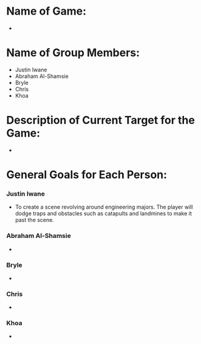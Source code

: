 # Name of Game: 
-

# Name of Group Members: 
- Justin Iwane
- Abraham Al-Shamsie 
- Bryle 
- Chris 
- Khoa 

# Description of Current Target for the Game:
-

# General Goals for Each Person:

### Justin Iwane
- To create a scene revolving around engineering majors. The player will dodge traps and obstacles such as catapults and landmines to make it past the scene. 

### Abraham Al-Shamsie
-

### Bryle
-

### Chris 
-

### Khoa 
-
